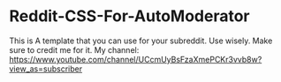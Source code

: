 # Reddit-CSS-For-AutoModerator
This is A template that you can use for your subreddit. Use wisely. Make sure to credit me for it. My channel: https://www.youtube.com/channel/UCcmUyBsFzaXmePCKr3vvb8w?view_as=subscriber
